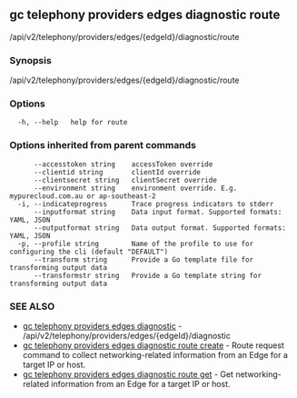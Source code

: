 ## gc telephony providers edges diagnostic route

/api/v2/telephony/providers/edges/{edgeId}/diagnostic/route

### Synopsis

/api/v2/telephony/providers/edges/{edgeId}/diagnostic/route

### Options

```
  -h, --help   help for route
```

### Options inherited from parent commands

```
      --accesstoken string    accessToken override
      --clientid string       clientId override
      --clientsecret string   clientSecret override
      --environment string    environment override. E.g. mypurecloud.com.au or ap-southeast-2
  -i, --indicateprogress      Trace progress indicators to stderr
      --inputformat string    Data input format. Supported formats: YAML, JSON
      --outputformat string   Data output format. Supported formats: YAML, JSON
  -p, --profile string        Name of the profile to use for configuring the cli (default "DEFAULT")
      --transform string      Provide a Go template file for transforming output data
      --transformstr string   Provide a Go template string for transforming output data
```

### SEE ALSO

* [gc telephony providers edges diagnostic](gc_telephony_providers_edges_diagnostic.html)	 - /api/v2/telephony/providers/edges/{edgeId}/diagnostic
* [gc telephony providers edges diagnostic route create](gc_telephony_providers_edges_diagnostic_route_create.html)	 - Route request command to collect networking-related information from an Edge for a target IP or host.
* [gc telephony providers edges diagnostic route get](gc_telephony_providers_edges_diagnostic_route_get.html)	 - Get networking-related information from an Edge for a target IP or host.


